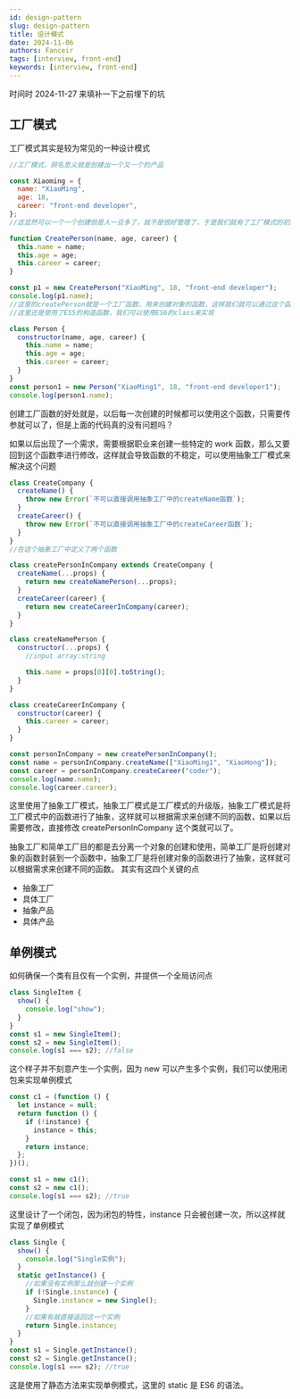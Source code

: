 ```yaml
---
id: design-pattern
slug: design-pattern
title: 设计模式
date: 2024-11-06
authors: Fanceir
tags: [interview, front-end]
keywords: [interview, front-end]
---
```


时间时 2024-11-27 来填补一下之前埋下的坑

## 工厂模式

工厂模式其实是较为常见的一种设计模式

```js
//工厂模式，顾名思义就是创建出一个又一个的产品

const Xiaoming = {
  name: "XiaoMing",
  age: 18,
  career: "front-end developer",
};
//这显然可以一个一个创建但是人一旦多了，就不是很好管理了，于是我们就有了工厂模式的初始代码

function CreatePerson(name, age, career) {
  this.name = name;
  this.age = age;
  this.career = career;
}

const p1 = new CreatePerson("XiaoMing", 18, "front-end developer");
console.log(p1.name);
//这里的createPerson就是一个工厂函数，用来创建对象的函数，这样我们就可以通过这个函数来创建对象了
//这里还是使用了ES5的构造函数，我们可以使用ES6的class来实现

class Person {
  constructor(name, age, career) {
    this.name = name;
    this.age = age;
    this.career = career;
  }
}
const person1 = new Person("XiaoMing1", 18, "front-end developer1");
console.log(person1.name);
```

创建工厂函数的好处就是，以后每一次创建的时候都可以使用这个函数，只需要传参就可以了，但是上面的代码真的没有问题吗？

如果以后出现了一个需求，需要根据职业来创建一些特定的 work 函数，那么又要回到这个函数李进行修改，这样就会导致函数的不稳定，可以使用抽象工厂模式来解决这个问题

```js
class CreateCompany {
  createName() {
    throw new Error(`不可以直接调用抽象工厂中的createName函数`);
  }
  createCareer() {
    throw new Error(`不可以直接调用抽象工厂中的createCareer函数`);
  }
}
//在这个抽象工厂中定义了两个函数

class createPersonInCompany extends CreateCompany {
  createName(...props) {
    return new createNamePerson(...props);
  }
  createCareer(career) {
    return new createCareerInCompany(career);
  }
}

class createNamePerson {
  constructor(...props) {
    //input array:string

    this.name = props[0][0].toString();
  }
}

class createCareerInCompany {
  constructor(career) {
    this.career = career;
  }
}

const personInCompany = new createPersonInCompany();
const name = personInCompany.createName(["XiaoMing1", "XiaoHong"]);
const career = personInCompany.createCareer("coder");
console.log(name.name);
console.log(career.career);
```

这里使用了抽象工厂模式，抽象工厂模式是工厂模式的升级版，抽象工厂模式是将工厂模式中的函数进行了抽象，这样就可以根据需求来创建不同的函数，如果以后需要修改，直接修改 createPersonInCompany 这个类就可以了。

抽象工厂和简单工厂目的都是去分离一个对象的创建和使用，简单工厂是将创建对象的函数封装到一个函数中，抽象工厂是将创建对象的函数进行了抽象，这样就可以根据需求来创建不同的函数。
其实有这四个关键的点

- 抽象工厂
- 具体工厂
- 抽象产品
- 具体产品

## 单例模式

如何确保一个类有且仅有一个实例，并提供一个全局访问点

```js
class SingleItem {
  show() {
    console.log("show");
  }
}
const s1 = new SingleItem();
const s2 = new SingleItem();
console.log(s1 === s2); //false
```

这个样子并不刻意产生一个实例，因为 new 可以产生多个实例，我们可以使用闭包来实现单例模式

```js
const c1 = (function () {
  let instance = null;
  return function () {
    if (!instance) {
      instance = this;
    }
    return instance;
  };
})();

const s1 = new c1();
const s2 = new c1();
console.log(s1 === s2); //true
```

这里设计了一个闭包，因为闭包的特性，instance 只会被创建一次，所以这样就实现了单例模式

```js
class Single {
  show() {
    console.log("Single实例");
  }
  static getInstance() {
    //如果没有实例那么就创建一个实例
    if (!Single.instance) {
      Single.instance = new Single();
    }
    //如果有就直接返回这一个实例
    return Single.instance;
  }
}
const s1 = Single.getInstance();
const s2 = Single.getInstance();
console.log(s1 === s2); //true
```

这是使用了静态方法来实现单例模式，这里的 static 是 ES6 的语法。
